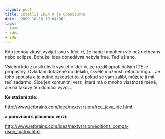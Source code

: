 ```yaml
---
layout: post
title: Intellij IDEA 9 je OpenSource
date: '2009-10-16 10:04:36'
tags:
- java
- idea
- IDE
---
```


Kdo jednou zkusil vyvíjet javu v Idei, ví, že nabízí mnohem víc
než netbeans nebo eclipse. Bohužel Idea donedávna nebyla free. Teď už
ano.


<p>Všichni kdo zkusili chvíli vyvíjet v idei, ví, že rozdíl oproti
dalším IDE je propastný. Ovládání dotažené do detailu, skvělé
možnosti refactoringu… Je toho spousta a je nutné ozkoušet to.
A pokud se vám zalíbí, můžete ji mít teď zadarmo. Sice jen komunitni
verzi, která má o mnoho vlastností méně, ale na takový ten domácí
vývoj…</p>


<p><strong>Ke stažení zde:</strong></p>

<p><a
href="http://www.jetbrains.com/idea/nextversion/free_java_ide.html">http://www.jet­brains.com/ide­a/nextversion/fre­e_java_ide.html</a></p>

<p><strong>a porovnání s placenou verzí:</strong></p>

<p><a
href="http://www.jetbrains.com/idea/nextversion/editions_comparison_matrix.html">http://www.jet­brains.com/ide­a/nextversion/e­ditions_compa­rison_matrix.html</a></p>

